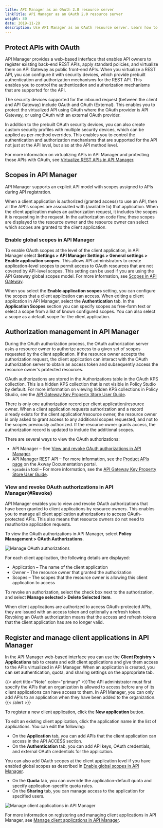 ```yaml
---
title: API Manager as an OAuth 2.0 resource server
linkTitle: API Manager as an OAuth 2.0 resource server
weight: 80
date: 2019-11-28
description: Use API Manager as an OAuth resource server. Learn how to protect APIs with OAuth in API Manager, and how to manage OAuth scopes, OAuth authorizations, and client applications in API Manager.
---
```


## Protect APIs with OAuth

API Manager provides a web-based interface that enables API owners to register existing back-end REST APIs, apply standard policies, and virtualize them on API Gateway as public front-end APIs. When you virtualize a REST API, you can configure it with security devices, which provide prebuilt authentication and authorization mechanisms for the REST API. This enables you to control the authentication and authorization mechanisms that are supported for the API.

The security devices supported for the inbound request (between the client and API Gateway) include OAuth and OAuth (External). This enables you to protect the virtualized API using OAuth where the OAuth provider is API Gateway, or using OAuth with an external OAuth provider.

In addition to the prebuilt OAuth security devices, you can also create custom security profiles with multiple security devices, which can be applied as per-method overrides. This enables you to control the authentication and authorization mechanisms that are supported for the API not just at the API level, but also at the API method level.

For more information on virtualizing APIs in API Manager and protecting those APIs with OAuth, see [Virtualize REST APIs in API Manager](/docs/apim_administration/apimgr_admin/api_mgmt_virtualize_web/).

## Scopes in API Manager

API Manager supports an explicit API model with scopes assigned to APIs during API registration.

When a client application is authorized (granted access) to use an API, then all the API's scopes are associated with (available to) that application. When the client application makes an authorization request, it includes the scopes it is requesting in the request. In the authorization code flow, these scopes are displayed to the resource owner and the resource owner can select which scopes are granted to the client application.

### Enable global scopes in API Manager

To enable OAuth scopes at the level of the client application, in API Manager select **Settings > API Manager Settings > General settings > Enable application scopes**. This allows API administrators to create application-level scopes to permit access to OAuth resources that are not covered by API-level scopes. This setting can be used if you are using the API Gateway global scopes model. For more information, see [Scopes in API Gateway](/docs/apim_policydev/apigw_oauth/gw_oauth_resource_server/#scopes-in-api-gateway).

When you select the **Enable application scopes** setting, you can configure the scopes that a client application can access. When editing a client application in API Manager, select the **Authentication** tab. In the **Application Scopes** section you can specify scopes as free-form text or select a scope from a list of known configured scopes. You can also select a scope as a default scope for the client application.

## Authorization management in API Manager

During the OAuth authorization process, the OAuth authorization server asks a resource owner to authorize access to a given set of scopes requested by the client application. If the resource owner accepts the authorization request, the client application can interact with the OAuth authorization server to obtain an access token and subsequently access the resource owner's protected resources.

OAuth authorizations are stored in the Authorizations table in the OAuth KPS collection. This is a hidden KPS collection that is not visible in Policy Studio by default. For more information on viewing hidden KPS collections in Policy Studio, see the [API Gateway Key Property Store User Guide](/bundle/APIGateway_77_KPSUserGuide_allOS_en_HTML5).

There is only one authorization record per client application/resource owner. When a client application requests authorization and a record already exists for the client application/resource owner, the resource owner is only asked to grant access to any additional scopes requested, and not to the scopes previously authorized. If the resource owner grants access, the authorization record is updated to include the additional scopes.

There are several ways to view the OAuth authorizations:

* API Manager – See [View and revoke OAuth authorizations in API Manager](#Revoke).
* API Manager REST API – For more information, see the [Product APIs page](https://docs.axway.com/category/api) on the Axway Documentation portal.
* `kpsadmin` tool – For more information, see the [API Gateway Key Property Store User Guide](/bundle/APIGateway_77_KPSUserGuide_allOS_en_HTML5).

### View and revoke OAuth authorizations in API Manager{#Revoke}

API Manager enables you to view and revoke OAuth authorizations that have been granted to client applications by resource owners. This enables you to manage all client application authorizations to access OAuth-protected APIs. This also means that resource owners do not need to reauthorize application requests.

To view the OAuth authorizations in API Manager, select **Policy Management > OAuth Authorizations**.

![Manage OAuth authorizations](/Images/OAuth/oauth_authorizations.png)

For each client application, the following details are displayed:

* Application – The name of the client application
* Owner – The resource owner that granted the authorization
* Scopes – The scopes that the resource owner is allowing this client application to access

To revoke an authorization, select the check box next to the authorization, and select **Manage selected > Delete Selected item**.

When client applications are authorized to access OAuth-protected APIs, they are issued with an access token and optionally a refresh token. Revoking an OAuth authorization means that the access and refresh tokens that the client application has are no longer valid.

## Register and manage client applications in API Manager

In the API Manager web-based interface you can use the **Client Registry > Applications** tab to create and edit client applications and give them access to the APIs virtualized in API Manager. When an application is created, you can set authentication, quota, and sharing settings on the appropriate tab.

{{< alert title="Note" color="primary" >}}The API administrator must first specify the APIs that an organization is allowed to access before any of its client applications can have access to them. In API Manager, you can only add APIs to an application when they have been added to the organization.{{< /alert >}}

To register a new client application, click the **New application** button.

To edit an existing client application, click the application name in the list of applications. You can edit the following:

* On the **Application** tab, you can add APIs that the client application can access in the API ACCESS section.
* On the **Authentication** tab, you can add API keys, OAuth credentials, and external OAuth credentials for the application.

You can also add OAuth scopes at the client application level if you have enabled global scopes as described in [Enable global scopes in API Manager](#enable-global-scopes-in-api-manager).

* On the **Quota** tab, you can override the application-default quota and specify application-specific quota rules.
* On the **Sharing** tab, you can manage access to the application for specified users.

![Manage client applications in API Manager](/Images/OAuth/api_mgmt_app.png)

For more information on registering and managing client applications in API Manager, see [Manage client applications in API Manager](/docs/apim_administration/apimgr_admin/api_mgmt_consume/#manage-client-applications).
